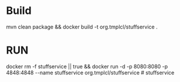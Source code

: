 # Build
mvn clean package && docker build -t org.tmplcl/stuffservice .

# RUN

docker rm -f stuffservice || true && docker run -d -p 8080:8080 -p 4848:4848 --name stuffservice org.tmplcl/stuffservice #   s t u f f s e r v i c e  
 